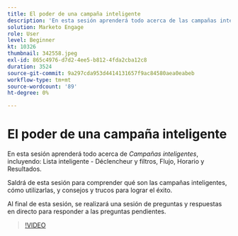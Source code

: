 ```yaml
---
title: El poder de una campaña inteligente
description: 'En esta sesión aprenderá todo acerca de las campañas inteligentes, incluidas Lista inteligente: Déclencheur y filtros, Flujo, Programación y Resultados.'
solution: Marketo Engage
role: User
level: Beginner
kt: 10326
thumbnail: 342558.jpeg
exl-id: 865c4976-d7d2-4ee5-b812-4fda2cba12c8
duration: 3524
source-git-commit: 9a297cda953d4414131657f9ac84580aea0eabeb
workflow-type: tm+mt
source-wordcount: '89'
ht-degree: 0%

---
```


# El poder de una campaña inteligente

En esta sesión aprenderá todo acerca de *Campañas inteligentes*, incluyendo: Lista inteligente - Déclencheur y filtros, Flujo, Horario y Resultados.

Saldrá de esta sesión para comprender qué son las campañas inteligentes, cómo utilizarlas, y consejos y trucos para lograr el éxito.

Al final de esta sesión, se realizará una sesión de preguntas y respuestas en directo para responder a las preguntas pendientes.

>[!VIDEO](https://video.tv.adobe.com/v/342558/?quality=12&learn=on)
